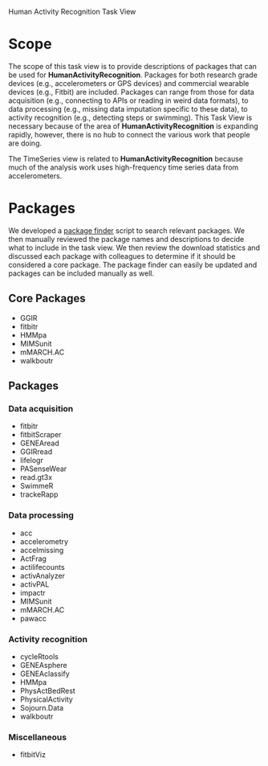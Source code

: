 Human Activity Recognition Task View

# Scope

The scope of this task view is to provide descriptions of packages that can be used for <b>HumanActivityRecognition</b>. Packages for both research grade devices (e.g., accelerometers or GPS devices) and commercial wearable devices (e.g., Fitbit) are included. Packages can range from those for data acquisition (e.g., connecting to  APIs or reading in weird data formats), to data processing (e.g., missing data imputation specific to these data), to activity recognition (e.g., detecting steps or swimming). This Task View is necessary because of the area of <b>HumanActivityRecognition</b> is expanding rapidly, however, there is no hub to connect the various work that people are doing. 

The <view>TimeSeries</view> view is related to <b>HumanActivityRecognition</b> because much of the analysis work uses high-frequency time series data from accelerometers. 

# Packages 

We developed a [package finder](https://github.com/walkabilly/pa_task_view/blob/master/package-finder.md) script to search relevant packages. We then manually reviewed the package names and descriptions to decide what to include in the task view. We then review the download statistics and discussed each package with colleagues to determine if it should be considered a core package. The package finder can easily be updated and packages can be included manually as well. 

## Core Packages 

* GGIR
* fitbitr
* HMMpa
* MIMSunit
* mMARCH.AC
* walkboutr

## Packages

### Data acquisition

* fitbitr
* fitbitScraper
* GENEAread
* GGIRread
* lifelogr
* PASenseWear
* read.gt3x
* SwimmeR
* trackeRapp

### Data processing 

* acc
* accelerometry
* accelmissing
* ActFrag
* actilifecounts
* activAnalyzer
* activPAL
* impactr
* MIMSunit
* mMARCH.AC
* pawacc

### Activity recognition

* cycleRtools
* GENEAsphere
* GENEAclassify
* HMMpa
* PhysActBedRest
* PhysicalActivity
* Sojourn.Data
* walkboutr

### Miscellaneous

* fitbitViz




